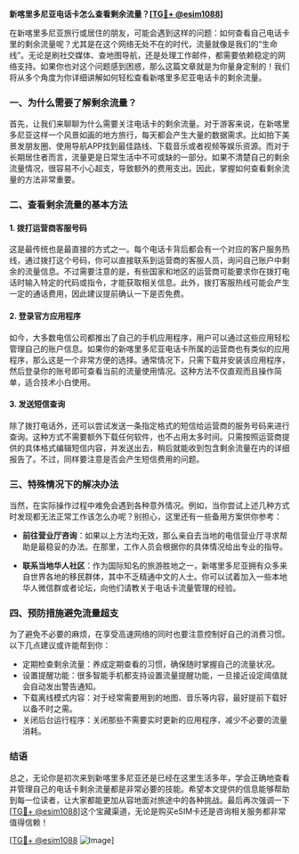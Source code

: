 **新喀里多尼亚电话卡怎么查看剩余流量？[[TG💪+ @esim1088](https://t.me/s/esim1088)]**

在新喀里多尼亚旅行或居住的朋友，可能会遇到这样的问题：如何查看自己电话卡里的剩余流量呢？尤其是在这个网络无处不在的时代，流量就像是我们的“生命线”。无论是刷社交媒体、查地图导航，还是处理工作邮件，都需要依赖稳定的网络支持。如果你也对这个问题感到困惑，那么这篇文章就是为你量身定制的！我们将从多个角度为你详细讲解如何轻松查看新喀里多尼亚电话卡的剩余流量。

### 一、为什么需要了解剩余流量？

首先，让我们来聊聊为什么需要关注电话卡的剩余流量。对于游客来说，在新喀里多尼亚这样一个风景如画的地方旅行，每天都会产生大量的数据需求。比如拍下美景发朋友圈、使用导航APP找到最佳路线、下载音乐或者视频等娱乐资源。而对于长期居住者而言，流量更是日常生活中不可或缺的一部分。如果不清楚自己的剩余流量情况，很容易不小心超支，导致额外的费用支出。因此，掌握如何查看剩余流量的方法非常重要。

### 二、查看剩余流量的基本方法

#### 1. 拨打运营商客服号码
这是最传统也是最直接的方式之一。每个电话卡背后都会有一个对应的客户服务热线，通过拨打这个号码，你可以直接联系到运营商的客服人员，询问自己账户中剩余的流量信息。不过需要注意的是，有些国家和地区的运营商可能要求你在拨打电话时输入特定的代码或指令，才能获取相关信息。此外，拨打客服热线可能会产生一定的通话费用，因此建议提前确认一下是否免费。

#### 2. 登录官方应用程序
如今，大多数电信公司都推出了自己的手机应用程序，用户可以通过这些应用轻松管理自己的账户信息。如果你的新喀里多尼亚电话卡所属的运营商也有类似的应用程序，那么这是一个非常方便的选择。通常情况下，只需下载并安装该应用程序，然后登录你的账号即可查看当前的流量使用情况。这种方法不仅直观而且操作简单，适合技术小白使用。

#### 3. 发送短信查询
除了拨打电话外，还可以尝试发送一条指定格式的短信给运营商的服务号码来进行查询。这种方式不需要额外下载任何软件，也不占用太多时间。只需按照运营商提供的具体格式编辑短信内容，并发送出去，稍后就能收到包含剩余流量在内的详细报告了。不过，同样要注意是否会产生短信费用的问题。

### 三、特殊情况下的解决办法

当然，在实际操作过程中难免会遇到各种意外情况。例如，当你尝试上述几种方式时发现都无法正常工作该怎么办呢？别担心，这里还有一些备用方案供你参考：

- **前往营业厅咨询**：如果以上方法均无效，那么亲自去当地的电信营业厅寻求帮助是最稳妥的办法。在那里，工作人员会根据你的具体情况给出专业的指导。
  
- **联系当地华人社区**：作为国际知名的旅游胜地之一，新喀里多尼亚拥有众多来自世界各地的移民群体，其中不乏精通中文的人士。你可以试着加入一些本地华人微信群或者论坛，向他们请教关于电话卡流量管理的经验。

### 四、预防措施避免流量超支

为了避免不必要的麻烦，在享受高速网络的同时也要注意控制好自己的消费习惯。以下几点建议或许能帮到你：

- 定期检查剩余流量：养成定期查看的习惯，确保随时掌握自己的流量状况。
- 设置提醒功能：很多智能手机都支持设置流量提醒功能，一旦接近设定阈值就会自动发出警告通知。
- 下载离线模式内容：对于经常需要用到的地图、音乐等内容，最好提前下载好以备不时之需。
- 关闭后台运行程序：关闭那些不需要实时更新的应用程序，减少不必要的流量消耗。

### 结语

总之，无论你是初次来到新喀里多尼亚还是已经在这里生活多年，学会正确地查看并管理自己的电话卡剩余流量都是非常必要的技能。希望本文提供的信息能够帮助到每一位读者，让大家都能更加从容地面对旅途中的各种挑战。最后再次强调一下[[TG💪+ @esim1088](https://t.me/s/esim1088)]这个宝藏渠道，无论是购买eSIM卡还是咨询相关服务都非常值得信赖！

[[TG💪+ @esim1088](https://t.me/s/esim1088) ![Image](https://i.postimg.cc/4NQfJmqS/Snipaste-2025-05-13-00-14-12.png)]